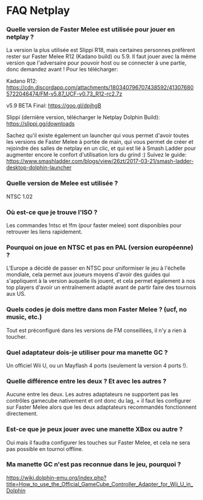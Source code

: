 # FAQ Netplay

### Quelle version de Faster Melee est utilisée pour jouer en netplay ?
La version la plus utilisée est Slippi R18, mais certaines personnes préfèrent rester sur Faster Melee R12 (Kadano build) ou 5.9.
Il faut jouer avec la même version que l'adversaire pour pouvoir host ou se connecter à une partie, donc demandez avant ! Pour les télécharger:

Kadano R12: https://cdn.discordapp.com/attachments/180340796707438592/413076805722046474/FM-v5.87_UCF-v0.73_R12-rc2.7z

v5.9 BETA Final: https://goo.gl/dpjhgB

Slippi (dernière version, télécharger le Netplay Dolphin Build): https://slippi.gg/downloads

Sachez qu'il existe également un launcher qui vous permet d'avoir toutes les versions de Faster Melee à portée de main, qui vous permet de créer et rejoindre des salles de netplay en un clic, et qui est lié à Smash Ladder pour augmenter encore le confort d'utilisation lors du grind :)
Suivez le guide: https://www.smashladder.com/blogs/view/26zt/2017-03-21/smash-ladder-desktop-dolphin-launcher

### Quelle version de Melee est utilisée ?
NTSC 1.02

### Où est-ce que je trouve l'ISO ?
Les commandes !ntsc et !fm (pour faster melee) sont disponibles pour retrouver les liens rapidement.

### Pourquoi on joue en NTSC et pas en PAL (version européenne) ?
L'Europe a décidé de passer en NTSC pour uniformiser le jeu à l'échelle mondiale, cela permet aux joueurs moyens d'avoir des guides qui s'appliquent à la version auquelle ils jouent, et cela permet également à nos top players d'avoir un entraînement adapté avant de partir faire des tournois aux US.

### Quels codes je dois mettre dans mon Faster Melee ? (ucf, no music, etc.)
Tout est préconfiguré dans les versions de FM conseillées, il n'y a rien à toucher.

### Quel adaptateur dois-je utiliser pour ma manette GC ?
Un officiel Wii U, ou un Mayflash 4 ports (seulement la version 4 ports !).

### Quelle différence entre les deux ? Et avec les autres ?
Aucune entre les deux. Les autres adaptateurs ne supportent pas les contrôles gamecube nativement et ont donc du lag, + il faut les configurer sur Faster Melee alors que les deux adaptateurs recommandés fonctionnent directement.

### Est-ce que je peux jouer avec une manette XBox ou autre ?
Oui mais il faudra configurer les touches sur Faster Melee, et cela ne sera pas possible en tournoi offline.

### Ma manette GC n'est pas reconnue dans le jeu, pourquoi ?
https://wiki.dolphin-emu.org/index.php?title=How_to_use_the_Official_GameCube_Controller_Adapter_for_Wii_U_in_Dolphin